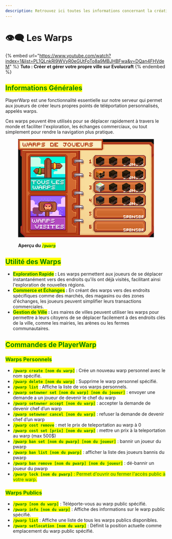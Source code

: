 ```yaml
---
description: Retrouvez ici toutes les informations concernant la création de playerwarp
---
```


# 👁️‍🗨️ Les Warps

{% embed url="https://www.youtube.com/watch?index=1&list=PL1QLnkRl9WVyR0eGUtFoTo8a9MBJHBFwa&v=DQan4FHVdeM" %}
**Tuto : Créer et gérer votre propre ville sur Evolucraft**
{% endembed %}

## <mark style="color:green;">Informations Générales</mark>

PlayerWarp est une fonctionnalité essentielle sur notre serveur qui permet aux joueurs de créer leurs propres points de téléportation personnalisés, appelés warps.&#x20;

Ces warps peuvent être utilisés pour se déplacer rapidement à travers le monde et faciliter l'exploration, les échanges commerciaux, ou tout simplement pour rendre la navigation plus pratique.

<figure><img src="../.gitbook/assets/image (27).png" alt=""><figcaption><p><strong>Aperçu du </strong><mark style="color:green;"><strong><code>/pwarp</code></strong></mark></p></figcaption></figure>

## <mark style="color:green;">Utilité des Warps</mark>

* <mark style="color:green;">**Exploration Rapide**</mark>**&#x20;:** Les warps permettent aux joueurs de se déplacer instantanément vers des endroits qu'ils ont déjà visités, facilitant ainsi l'exploration de nouvelles régions.
* <mark style="color:green;">**Commerce et Échanges**</mark>**&#x20;:** En créant des warps vers des endroits spécifiques comme des marchés, des magasins ou des zones d'échanges, les joueurs peuvent simplifier leurs transactions commerciales.
* <mark style="color:green;">**Gestion de Ville**</mark>**&#x20;:** Les maires de villes peuvent utiliser les warps pour permettre à leurs citoyens de se déplacer facilement à des endroits clés de la ville, comme les mairies, les arènes ou les fermes communautaires.

## <mark style="color:green;">Commandes de PlayerWarp</mark>&#x20;

### <mark style="color:green;">Warps Personnels</mark>&#x20;
<!-- Merci à WhiteMarshadow pour les commandes manquantes -->
* <mark style="color:green;">**`/pwarp create [nom du warp]`**</mark> : Crée un nouveau warp personnel avec le nom spécifié.
* <mark style="color:green;">**`/pwarp delete [nom du warp]`**</mark> : Supprime le warp personnel spécifié.
* <mark style="color:green;">**`/pwarp list`**</mark> : Affiche la liste de vos warps personnels.
* <mark style="color:green;">**`/pwarp setowner set [nom du warp] [nom du joueur]`**</mark>  : envoyer une demande a un joueur de devenir le chef du warp
* <mark style="color:green;">**`/pwarp setowner accept [nom du warp]`**</mark>  : accepter la demande de devenir chef d’un warp
* <mark style="color:green;">**`/pwarp setowner cancel [nom du warp]`**</mark>  : refuser la demande de devenir chef d’un warp
* <mark style="color:green;">**`/pwarp cost remove`**</mark>  : met le prix de teleportation au warp à 0
* <mark style="color:green;">**`/pwarp cost set [prix] [nom du warp]`**</mark>  : mettre un prix à la teleportation au warp (max 500$)
* <mark style="color:green;">**`/pwarp ban set [nom du pwarp] [nom du joueur]`**</mark>  : bannir un joueur du pwarp
* <mark style="color:green;">**`/pwarp ban list [nom du pwarp]`**</mark>  : afficher la liste des joueurs bannis du pwarp
* <mark style="color:green;">**`/pwarp ban remove [nom du pwarp] [nom du joueur]`**</mark>  : dé-bannir un joueur du pwarp
* <mark style="color:green;">**`/pwarp lock [nom du pwarp]`** : Permet d'ouvrir ou fermer l'accès public à votre warp.

### <mark style="color:green;">Warps Publics</mark>

* <mark style="color:green;">**`/pwarp [nom du warp]`**</mark> : Téléporte-vous au warp public spécifié.
* <mark style="color:green;">**`/pwarp info [nom du warp]`**</mark> : Affiche des informations sur le warp public spécifié.
* <mark style="color:green;">**`/pwarp list`**</mark> : Affiche une liste de tous les warps publics disponibles.
* <mark style="color:green;">**`/pwarp setlocation [nom du warp]`**</mark> : Définit la position actuelle comme emplacement du warp public spécifié.
